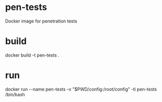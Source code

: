 # pen-tests
Docker image for penetration tests

# build 
docker build -t pen-tests .

# run
docker run --name pen-tests -v "$PWD/config:/root/config" -ti pen-tests /bin/bash


